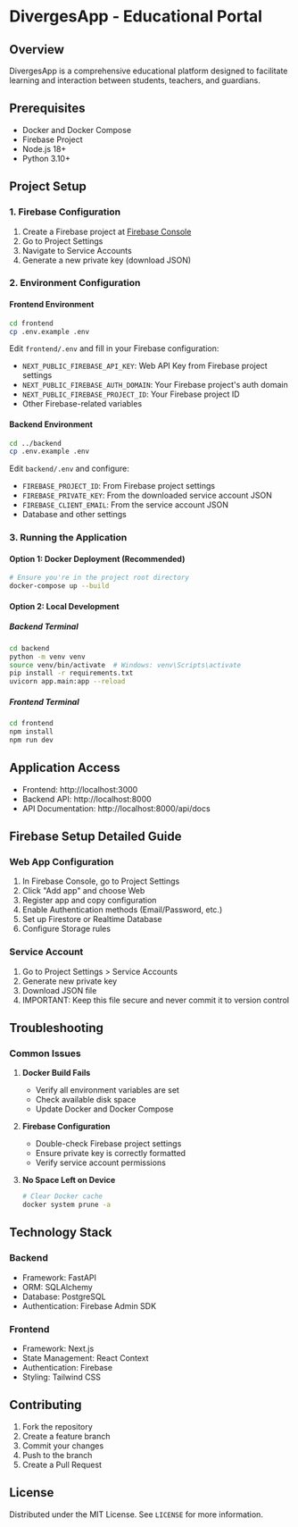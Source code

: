 # DivergesApp - Educational Portal

## Overview

DivergesApp is a comprehensive educational platform designed to facilitate learning and interaction between students, teachers, and guardians.

## Prerequisites

- Docker and Docker Compose
- Firebase Project
- Node.js 18+
- Python 3.10+

## Project Setup

### 1. Firebase Configuration

1. Create a Firebase project at [Firebase Console](https://console.firebase.google.com/)
2. Go to Project Settings
3. Navigate to Service Accounts
4. Generate a new private key (download JSON)

### 2. Environment Configuration

#### Frontend Environment
```bash
cd frontend
cp .env.example .env
```

Edit `frontend/.env` and fill in your Firebase configuration:
- `NEXT_PUBLIC_FIREBASE_API_KEY`: Web API Key from Firebase project settings
- `NEXT_PUBLIC_FIREBASE_AUTH_DOMAIN`: Your Firebase project's auth domain
- `NEXT_PUBLIC_FIREBASE_PROJECT_ID`: Your Firebase project ID
- Other Firebase-related variables

#### Backend Environment
```bash
cd ../backend
cp .env.example .env
```

Edit `backend/.env` and configure:
- `FIREBASE_PROJECT_ID`: From Firebase project settings
- `FIREBASE_PRIVATE_KEY`: From the downloaded service account JSON
- `FIREBASE_CLIENT_EMAIL`: From the service account JSON
- Database and other settings

### 3. Running the Application

#### Option 1: Docker Deployment (Recommended)
```bash
# Ensure you're in the project root directory
docker-compose up --build
```

#### Option 2: Local Development

##### Backend Terminal
```bash
cd backend
python -m venv venv
source venv/bin/activate  # Windows: venv\Scripts\activate
pip install -r requirements.txt
uvicorn app.main:app --reload
```

##### Frontend Terminal
```bash
cd frontend
npm install
npm run dev
```

## Application Access

- Frontend: http://localhost:3000
- Backend API: http://localhost:8000
- API Documentation: http://localhost:8000/api/docs

## Firebase Setup Detailed Guide

### Web App Configuration
1. In Firebase Console, go to Project Settings
2. Click "Add app" and choose Web
3. Register app and copy configuration
4. Enable Authentication methods (Email/Password, etc.)
5. Set up Firestore or Realtime Database
6. Configure Storage rules

### Service Account
1. Go to Project Settings > Service Accounts
2. Generate new private key
3. Download JSON file
4. IMPORTANT: Keep this file secure and never commit it to version control

## Troubleshooting

### Common Issues

1. **Docker Build Fails**
   - Verify all environment variables are set
   - Check available disk space
   - Update Docker and Docker Compose

2. **Firebase Configuration**
   - Double-check Firebase project settings
   - Ensure private key is correctly formatted
   - Verify service account permissions

3. **No Space Left on Device**
   ```bash
   # Clear Docker cache
   docker system prune -a
   ```

## Technology Stack

### Backend
- Framework: FastAPI
- ORM: SQLAlchemy
- Database: PostgreSQL
- Authentication: Firebase Admin SDK

### Frontend
- Framework: Next.js
- State Management: React Context
- Authentication: Firebase
- Styling: Tailwind CSS

## Contributing

1. Fork the repository
2. Create a feature branch
3. Commit your changes
4. Push to the branch
5. Create a Pull Request

## License

Distributed under the MIT License. See `LICENSE` for more information.
